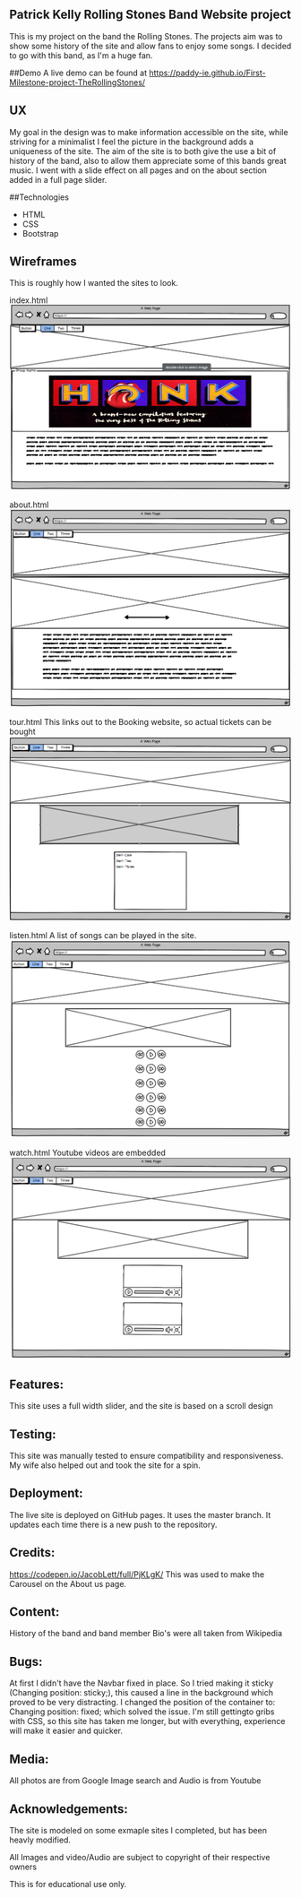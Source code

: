 
## Patrick Kelly Rolling Stones Band Website project


This is my project on the band the Rolling Stones. The projects aim was to show some history of the site and allow fans to enjoy some songs. I decided to go with this band, as I'm a huge fan.

##Demo
A live demo can be found at https://paddy-ie.github.io/First-Milestone-project-TheRollingStones/

## UX
My goal in the design was to make information accessible on the site, while striving for a minimalist I feel the picture in the background adds a uniqueness of the site. The aim of the site is to both give the use a bit of history of the band, also to allow them appreciate some of this bands great music. I went with a slide effect on all pages and on the about section added in a full page slider.

##Technologies
* HTML
* CSS
* Bootstrap

## Wireframes

This is roughly how I wanted the sites to look.

index.html
![](rmimages/index.PNG)

about.html
![](rmimages/about.PNG)

tour.html       This links out to the Booking website, so actual tickets can be bought
![](rmimages/tour.PNG)

listen.html       A list of songs can be played in the site.
![](rmimages/listen.PNG)

watch.html          Youtube videos are embedded
![](rmimages/watch.PNG)








## Features:
This site uses a full width slider, and the site is based on a scroll design 

## Testing:
This site was manually tested to ensure compatibility and responsiveness. My wife also helped out and took the site for a spin. 

## Deployment:
The live site is deployed on GitHub pages. It uses the master branch. It updates each time there is a new push to the repository.

## Credits:
https://codepen.io/JacobLett/full/PjKLgK/ This was used to make the Carousel on the About us page.

## Content:
History of the band and band member Bio's were all taken from Wikipedia

## Bugs:
At first I didn't have the Navbar fixed in place. So I tried making it sticky (Changing  position: sticky;), this caused a line in the background which proved to be very distracting. I changed the position of the container to: Changing  position: fixed; which solved the issue.
I'm still gettingto gribs with CSS, so this site has taken me longer, but with everything,  experience will make it easier and quicker.

## Media:
All photos are from Google Image search  and Audio is from Youtube

## Acknowledgements:

The site is modeled on some exmaple sites I completed, but has been heavly modified.

All Images and video/Audio are subject to copyright of their respective owners

This is for educational use only.
